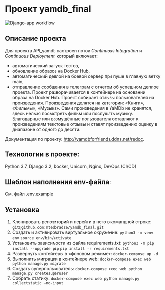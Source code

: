 # Проект yamdb_final
![Django-app workflow](https://github.com/mtedoradze/yamdb_final/actions/workflows/yamdb_workflow.yml/badge.svg)

## Описание проекта
Для проекта  API_yamdb настроен поток _Continuous Integration_ и _Continuous Deployment_, который включает:
* автоматический запуск тестов,
* обновление образов на Docker Hub,
* автоматический деплой на боевой сервер при пуше в главную ветку main,
* отправление сообщения в телеграм с отчетом об успешном деплое проекта.
Проект разворачивается в контейнере на основании образа на Docker Hub.
Проект собирает отзывы пользователей на произведения. Произведения делятся на категории: «Книги», «Фильмы», «Музыка».
Сами произведения в YaMDb не хранятся, здесь нельзя посмотреть фильм или послушать музыку.
Благодарные или возмущённые пользователи оставляют к произведениям текстовые отзывы и ставят произведению оценку в диапазоне от одного до десяти.

Документация по проекту: http://yamdbforfriends.ddns.net/redoc.

## Технологии в проекте:
Python 3.7, 
Django 3.2, 
Docker, 
Unicorn, 
Nginx,
DevOps (CI/CD)

## Шаблон наполнения env-файла:
См. файл .env.example

## Установка
1. Клонировать репозиторий и перейти в него в командной строке:
`git@github.com:mtedoradze/yamdb_final.git`
2. Cоздать и активировать виртуальное окружение:
`python3 -m venv env`
`source env/bin/activate`
3. Установить зависимости из файла requirements.txt:
`python3 -m pip install --upgrade pip`
`pip install -r requirements.txt`
4. Развернуть контейнеры в «фоновом режиме»:
`docker-compose up -d`
5. Выполнить миграции в контейнере web:
`docker-compose exec web python manage.py migrate`
6. Создать суперпользователь:
`docker-compose exec web python manage.py createsuperuser`
7. Собрать статику:
`docker-compose exec web python manage.py collectstatic —no-input `
